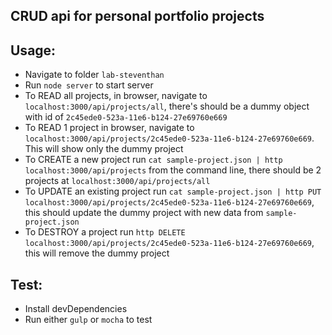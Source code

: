 ## CRUD api for personal portfolio projects
## Usage:
  * Navigate to folder `lab-steventhan`
  * Run `node server` to start server
  * To READ all projects, in browser, navigate to `localhost:3000/api/projects/all`, there's should be a dummy object with id of `2c45ede0-523a-11e6-b124-27e69760e669`
  * To READ 1 project in browser, navigate to `localhost:3000/api/projects/2c45ede0-523a-11e6-b124-27e69760e669`. This will show only the dummy project
  * To CREATE a new project run `cat sample-project.json | http localhost:3000/api/projects` from the command line, there should be 2 projects at `localhost:3000/api/projects/all`
  * To UPDATE an existing project run `cat sample-project.json | http PUT localhost:3000/api/projects/2c45ede0-523a-11e6-b124-27e69760e669`, this should update the dummy project with new data from `sample-project.json`
  * To DESTROY a project run `http DELETE localhost:3000/api/projects/2c45ede0-523a-11e6-b124-27e69760e669`, this will remove the dummy project

## Test:
  * Install devDependencies
  * Run either `gulp` or `mocha` to test
